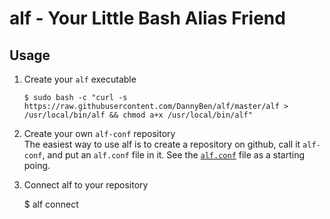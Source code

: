 alf - Your Little Bash Alias Friend
==================================================

Usage
--------------------------------------------------

1. Create your `alf` executable

    `$ sudo bash -c "curl -s https://raw.githubusercontent.com/DannyBen/alf/master/alf > /usr/local/bin/alf && chmod a+x /usr/local/bin/alf"`

2. Create your own `alf-conf` repository  
   The easiest way to use alf is to create a repository on github, call it 
   `alf-conf`, and put an `alf.conf` file in it. See the [`alf.conf`](alf.conf)
   file as a starting poing.

3. Connect alf to your repository

    $ alf connect <your github user>
